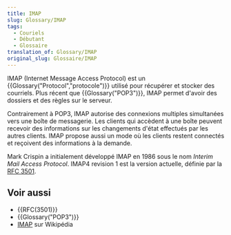 ```yaml
---
title: IMAP
slug: Glossary/IMAP
tags:
  - Couriels
  - Débutant
  - Glossaire
translation_of: Glossary/IMAP
original_slug: Glossaire/IMAP
---
```


IMAP (Internet Message Access Protocol) est un {{Glossary("Protocol","protocole")}} utilisé pour récupérer et stocker des courriels. Plus récent que {{Glossary("POP3")}}, IMAP permet d'avoir des dossiers et des règles sur le serveur.

Contrairement à POP3, IMAP autorise des connexions multiples simultanées vers une boîte de messagerie. Les clients qui accèdent à une boîte peuvent recevoir des informations sur les changements d'état effectués par les autres clients. IMAP propose aussi un mode où les clients restent connectés et reçoivent des informations à la demande.

Mark Crispin a initialement développé IMAP en 1986 sous le nom _Interim Mail Access Protocol_. IMAP4 revision 1 est la version actuelle, définie par la [RFC 3501](http://www.faqs.org/rfcs/rfc3501.html).

## Voir aussi

- {{RFC(3501)}}
- {{Glossary("POP3")}}
- [IMAP](https://fr.wikipedia.org/wiki/Internet_Message_Access_Protocol) sur Wikipédia

